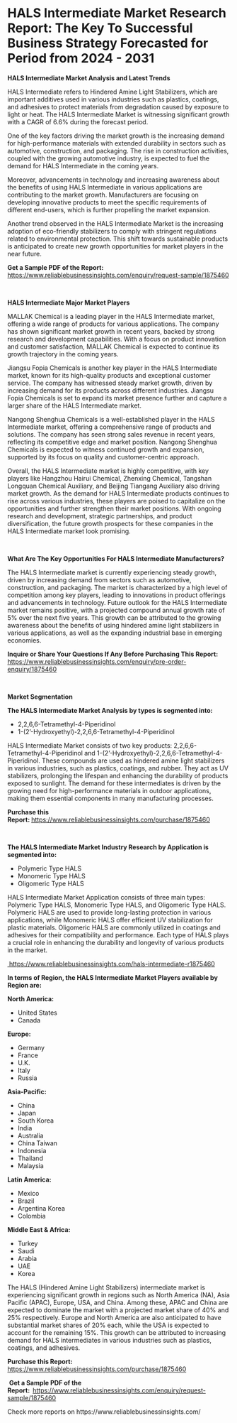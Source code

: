 <p><h1>HALS Intermediate Market Research Report: The Key To Successful Business Strategy Forecasted for Period from 2024 - 2031</h1></p><p><strong>HALS Intermediate Market Analysis and Latest Trends</strong></p>
<p><p>HALS Intermediate refers to Hindered Amine Light Stabilizers, which are important additives used in various industries such as plastics, coatings, and adhesives to protect materials from degradation caused by exposure to light or heat. The HALS Intermediate Market is witnessing significant growth with a CAGR of 6.6% during the forecast period. </p><p>One of the key factors driving the market growth is the increasing demand for high-performance materials with extended durability in sectors such as automotive, construction, and packaging. The rise in construction activities, coupled with the growing automotive industry, is expected to fuel the demand for HALS Intermediate in the coming years.</p><p>Moreover, advancements in technology and increasing awareness about the benefits of using HALS Intermediate in various applications are contributing to the market growth. Manufacturers are focusing on developing innovative products to meet the specific requirements of different end-users, which is further propelling the market expansion.</p><p>Another trend observed in the HALS Intermediate Market is the increasing adoption of eco-friendly stabilizers to comply with stringent regulations related to environmental protection. This shift towards sustainable products is anticipated to create new growth opportunities for market players in the near future.</p></p>
<p><strong>Get a Sample PDF of the Report:&nbsp;</strong> <a href="https://www.reliablebusinessinsights.com/enquiry/request-sample/1875460">https://www.reliablebusinessinsights.com/enquiry/request-sample/1875460</a></p>
<p>&nbsp;</p>
<p><strong>HALS Intermediate Major Market Players</strong></p>
<p><p>MALLAK Chemical is a leading player in the HALS Intermediate market, offering a wide range of products for various applications. The company has shown significant market growth in recent years, backed by strong research and development capabilities. With a focus on product innovation and customer satisfaction, MALLAK Chemical is expected to continue its growth trajectory in the coming years.</p><p>Jiangsu Fopia Chemicals is another key player in the HALS Intermediate market, known for its high-quality products and exceptional customer service. The company has witnessed steady market growth, driven by increasing demand for its products across different industries. Jiangsu Fopia Chemicals is set to expand its market presence further and capture a larger share of the HALS Intermediate market.</p><p>Nangong Shenghua Chemicals is a well-established player in the HALS Intermediate market, offering a comprehensive range of products and solutions. The company has seen strong sales revenue in recent years, reflecting its competitive edge and market position. Nangong Shenghua Chemicals is expected to witness continued growth and expansion, supported by its focus on quality and customer-centric approach.</p><p>Overall, the HALS Intermediate market is highly competitive, with key players like Hangzhou Hairui Chemical, Zhenxing Chemical, Tangshan Longquan Chemical Auxiliary, and Beijing Tiangang Auxiliary also driving market growth. As the demand for HALS Intermediate products continues to rise across various industries, these players are poised to capitalize on the opportunities and further strengthen their market positions. With ongoing research and development, strategic partnerships, and product diversification, the future growth prospects for these companies in the HALS Intermediate market look promising.</p></p>
<p>&nbsp;</p>
<p><strong>What Are The Key Opportunities For HALS Intermediate Manufacturers?</strong></p>
<p><p>The HALS Intermediate market is currently experiencing steady growth, driven by increasing demand from sectors such as automotive, construction, and packaging. The market is characterized by a high level of competition among key players, leading to innovations in product offerings and advancements in technology. Future outlook for the HALS Intermediate market remains positive, with a projected compound annual growth rate of 5% over the next five years. This growth can be attributed to the growing awareness about the benefits of using hindered amine light stabilizers in various applications, as well as the expanding industrial base in emerging economies.</p></p>
<p><strong>Inquire or Share Your Questions If Any Before Purchasing This Report:</strong> <a href="https://www.reliablebusinessinsights.com/enquiry/pre-order-enquiry/1875460">https://www.reliablebusinessinsights.com/enquiry/pre-order-enquiry/1875460</a></p>
<p>&nbsp;</p>
<p><strong>Market Segmentation</strong></p>
<p><strong>The HALS Intermediate Market Analysis by types is segmented into:</strong></p>
<p><ul><li>2,2,6,6-Tetramethyl-4-Piperidinol</li><li>1-(2’-Hydroxyethyl)-2,2,6,6-Tetramethyl-4-Piperidinol</li></ul></p>
<p><p>HALS Intermediate Market consists of two key products: 2,2,6,6-Tetramethyl-4-Piperidinol and 1-(2’-Hydroxyethyl)-2,2,6,6-Tetramethyl-4-Piperidinol. These compounds are used as hindered amine light stabilizers in various industries, such as plastics, coatings, and rubber. They act as UV stabilizers, prolonging the lifespan and enhancing the durability of products exposed to sunlight. The demand for these intermediates is driven by the growing need for high-performance materials in outdoor applications, making them essential components in many manufacturing processes.</p></p>
<p><strong>Purchase this Report:&nbsp;</strong><a href="https://www.reliablebusinessinsights.com/purchase/1875460">https://www.reliablebusinessinsights.com/purchase/1875460</a></p>
<p>&nbsp;</p>
<p><strong>The HALS Intermediate Market Industry Research by Application is segmented into:</strong></p>
<p><ul><li>Polymeric Type HALS</li><li>Monomeric Type HALS</li><li>Oligomeric Type HALS</li></ul></p>
<p><p>HALS Intermediate Market Application consists of three main types: Polymeric Type HALS, Monomeric Type HALS, and Oligomeric Type HALS. Polymeric HALS are used to provide long-lasting protection in various applications, while Monomeric HALS offer efficient UV stabilization for plastic materials. Oligomeric HALS are commonly utilized in coatings and adhesives for their compatibility and performance. Each type of HALS plays a crucial role in enhancing the durability and longevity of various products in the market.</p></p>
<p><a href="https://www.reliablebusinessinsights.com/hals-intermediate-r1875460">&nbsp;https://www.reliablebusinessinsights.com/hals-intermediate-r1875460</a></p>
<p><strong>In terms of Region, the HALS Intermediate Market Players available by Region are:</strong></p>
<p>
    <p> <strong> North America: </strong>
        <ul>
            <li>United States</li>
            <li>Canada</li>
        </ul>
        </p> 
    <p> <strong> Europe: </strong>
        <ul>
            <li>Germany</li>
            <li>France</li>
            <li>U.K.</li>
            <li>Italy</li>
            <li>Russia</li>
        </ul>
        </p> 
    <p> <strong> Asia-Pacific: </strong>
        <ul>
            <li>China</li>
            <li>Japan</li>
            <li>South Korea</li>
            <li>India</li>
            <li>Australia</li>
            <li>China Taiwan</li>
            <li>Indonesia</li>
            <li>Thailand</li>
            <li>Malaysia</li>
        </ul>
        </p> 
    <p> <strong> Latin America: </strong>
        <ul>
            <li>Mexico</li>
            <li>Brazil</li>
            <li>Argentina Korea</li>
            <li>Colombia</li>
        </ul>
        </p> 
    <p> <strong> Middle East & Africa: </strong>
        <ul>
            <li>Turkey</li>
            <li>Saudi</li>
            <li>Arabia</li>
            <li>UAE</li>
            <li>Korea</li>
        </ul>
    </p>
    </p>
<p><p>The HALS (Hindered Amine Light Stabilizers) intermediate market is experiencing significant growth in regions such as North America (NA), Asia Pacific (APAC), Europe, USA, and China. Among these, APAC and China are expected to dominate the market with a projected market share of 40% and 25% respectively. Europe and North America are also anticipated to have substantial market shares of 20% each, while the USA is expected to account for the remaining 15%. This growth can be attributed to increasing demand for HALS intermediates in various industries such as plastics, coatings, and adhesives.</p></p>
<p><strong>Purchase this Report: </strong><a href="https://www.reliablebusinessinsights.com/purchase/1875460">https://www.reliablebusinessinsights.com/purchase/1875460</a></p>
<p>&nbsp;<strong>Get a Sample PDF of the Report:&nbsp;&nbsp;</strong><a href="https://www.reliablebusinessinsights.com/enquiry/request-sample/1875460">https://www.reliablebusinessinsights.com/enquiry/request-sample/1875460</a></p>
<p><strong></strong></p>
<p>Check more reports on https://www.reliablebusinessinsights.com/</p>